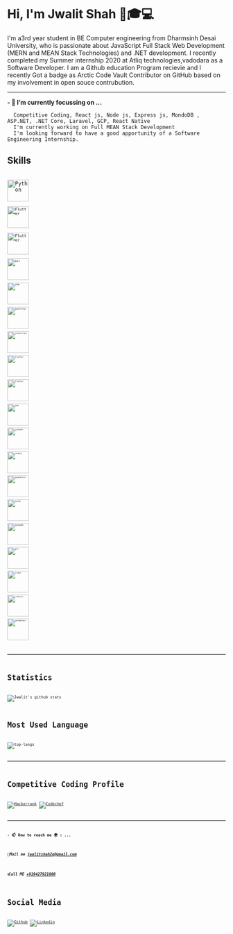 # Hi, I'm Jwalit Shah 👋🎓‍💻

I'm a3rd year student in BE Computer engineering from Dharmsinh Desai University, who is passionate about JavaScript Full Stack Web Development (MERN and MEAN Stack Technologies) and .NET development. I recently completed my Summer internship 2020 at Atliq technologies,vadodara as a Software Developer. I am a Github education Program recievie and I recently Got a badge as Arctic Code Vault Contributor on GitHub based on my involvement in open souce contrubution. 

---

**- 🔭 I’m currently focussing on ...**

      Competitive Coding, React js, Node js, Express js, MondoDB , ASP.NET, .NET Core, Laravel, GCP, React Native
      I'm currently working on Full MEAN Stack Development
      I'm looking forward to have a good apportunity of a Software Engineering Internship.
      
## Skills

<code> <img title="Python" height="50" src="https://www.vectorlogo.zone/logos/python/python-icon.svg"/> <code>
<code> <img title="Flutter" height="50" src="https://www.vectorlogo.zone/logos/java/java-vertical.svg" /> </code>
<code> <img title="Flutter" height="50" src="https://www.vectorlogo.zone/logos/flutterio/flutterio-ar21.svg"/> <code>
<code> <img title="Git" height="50" src="https://www.vectorlogo.zone/logos/git-scm/git-scm-ar21.svg"/> <code>
<code> <img title="HTML" height="50" src="https://www.vectorlogo.zone/logos/w3_html5/w3_html5-icon.svg" /> </code>
<code> <img title="bootstrap" height="50" src="https://www.vectorlogo.zone/logos/getbootstrap/getbootstrap-ar21.svg" /> </code>
<code> <img title="javascript" height="50" src="https://www.vectorlogo.zone/logos/javascript/javascript-horizontal.svg"/></code>
<code> <img title="Flutter" height="50" src="https://www.vectorlogo.zone/logos/djangoproject/djangoproject-ar21.svg" /> </code>
<code> <img title="Flutter" height="50" src="https://www.vectorlogo.zone/logos/dotnet/dotnet-ar21.svg" /> </code>
<code> <img title="PHP"  height="50" src="https://www.vectorlogo.zone/logos/php/php-horizontal.svg"/></code>
<code> <img title="Laravel"  height="50" src="https://www.vectorlogo.zone/logos/laravel/laravel-ar21.svg"/></code>
<code> <img title="nodejs" height="50" src="https://www.vectorlogo.zone/logos/nodejs/nodejs-horizontal.svg"/></code>
<code> <img title="expressjs" height="50" src="https://www.vectorlogo.zone/logos/expressjs/expressjs-ar21.svg"/></code>
<code> <img title="mysql" height="50" src="https://www.vectorlogo.zone/logos/mysql/mysql-horizontal.svg"/></code>
<code> <img title="mongodb" height="50" src="https://www.vectorlogo.zone/logos/mongodb/mongodb-ar21.svg"></code>
<code> <img title="git" height="50" src="https://www.vectorlogo.zone/logos/git-scm/git-scm-ar21.svg"/></code>
<code> <img title="linux" height="50" src="https://www.vectorlogo.zone/logos/linux/linux-ar21.svg"/></code>
<code> <img title="reactjs" height="50" src="https://www.vectorlogo.zone/logos/reactjs/reactjs-icon.svg"/></code>
<code> <img title="wordpress" height="50" src="https://www.vectorlogo.zone/logos/wordpress/wordpress-icon.svg" /></code>
<code>
  
---

# Statistics #

![Jwalit's github stats](https://github-readme-stats.vercel.app/api?username=jwalit21&show_icons=true&theme=tokyonight)

# Most Used Language #

![top-langs](https://github-readme-stats.vercel.app/api/top-langs?username=jwalit21&show_icons=true&title_color=fff&icon_color=79ff97&text_color=9f9f9f&bg_color=151515)

---

# Competitive Coding Profile #

[![Hackerrank](https://img.shields.io/badge/-hackerrank-7cfc00?style=flat&labelColor=7cfc00&logo=hackerrank&logoColor=white)](https://www.hackerrank.com/jwalitshah2q/)	
[![Codechef](https://img.shields.io/badge/-Codechef-909090?style=flat&labelColor=909090&logo=Codechef&logoColor=white)](https://www.codechef.com/users/illogical_man/)

---

**- 📫 How to reach me 🌍 : ...**
##### 💌Mail me [jwalitshah2q@gmail.com]()
##### 📞Call ME [+919427921800]()


# Social Media #
[![Github](https://img.shields.io/badge/-Github-000?style=flat&logo=Github&logoColor=white)](https://github.com/jwalit21)
[![Linkedin](https://img.shields.io/badge/-LinkedIn-blue?style=flat&logo=Linkedin&logoColor=white)](https://www.linkedin.com/in/jwalit21/)

